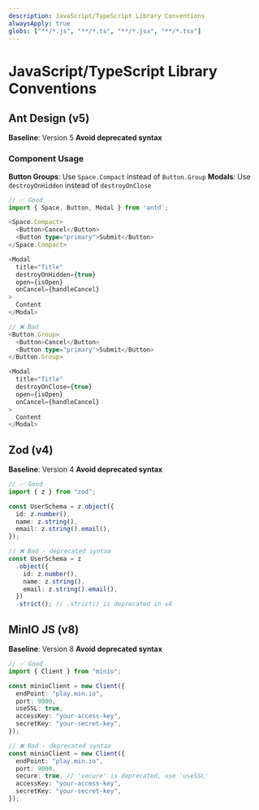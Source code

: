 ```yaml
---
description: JavaScript/TypeScript Library Conventions
alwaysApply: true
globs: ["**/*.js", "**/*.ts", "**/*.jsx", "**/*.tsx"]
---
```


# JavaScript/TypeScript Library Conventions

## Ant Design (v5)

**Baseline**: Version 5
**Avoid deprecated syntax**

### Component Usage

**Button Groups**: Use `Space.Compact` instead of `Button.Group`
**Modals**: Use `destroyOnHidden` instead of `destroyOnClose`

```typescript
// ✅ Good
import { Space, Button, Modal } from 'antd';

<Space.Compact>
  <Button>Cancel</Button>
  <Button type="primary">Submit</Button>
</Space.Compact>

<Modal
  title="Title"
  destroyOnHidden={true}
  open={isOpen}
  onCancel={handleCancel}
>
  Content
</Modal>

// ❌ Bad
<Button.Group>
  <Button>Cancel</Button>
  <Button type="primary">Submit</Button>
</Button.Group>

<Modal
  title="Title"
  destroyOnClose={true}
  open={isOpen}
  onCancel={handleCancel}
>
  Content
</Modal>
```

## Zod (v4)

**Baseline**: Version 4
**Avoid deprecated syntax**

```typescript
// ✅ Good
import { z } from "zod";

const UserSchema = z.object({
  id: z.number(),
  name: z.string(),
  email: z.string().email(),
});

// ❌ Bad - deprecated syntax
const UserSchema = z
  .object({
    id: z.number(),
    name: z.string(),
    email: z.string().email(),
  })
  .strict(); // .strict() is deprecated in v4
```

## MinIO JS (v8)

**Baseline**: Version 8
**Avoid deprecated syntax**

```typescript
// ✅ Good
import { Client } from "minio";

const minioClient = new Client({
  endPoint: "play.min.io",
  port: 9000,
  useSSL: true,
  accessKey: "your-access-key",
  secretKey: "your-secret-key",
});

// ❌ Bad - deprecated syntax
const minioClient = new Client({
  endPoint: "play.min.io",
  port: 9000,
  secure: true, // 'secure' is deprecated, use 'useSSL'
  accessKey: "your-access-key",
  secretKey: "your-secret-key",
});
```
